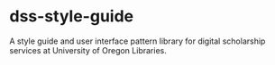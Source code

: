 # dss-style-guide
A style guide and user interface pattern library for digital scholarship services at University of Oregon Libraries.
